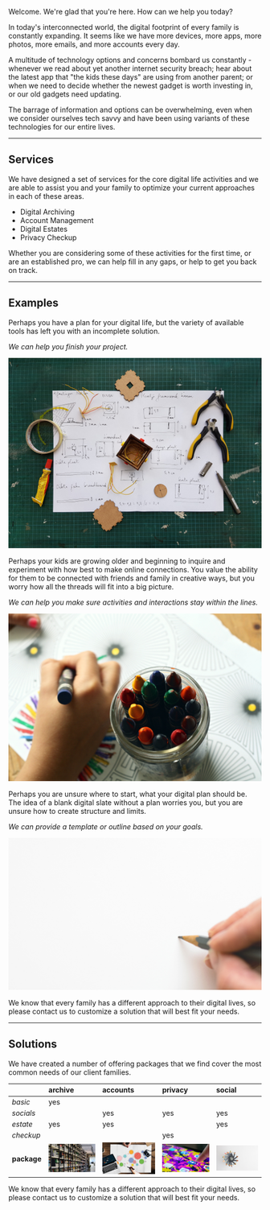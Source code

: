 
Welcome. We're glad that you're here. How can we help you today?

In today's interconnected world, the digital footprint of every family
is constantly expanding. It seems like we have more devices, more
apps, more photos, more emails, and more accounts every day.

A multitude of technology options and concerns bombard us constantly -
whenever we read about yet another internet security breach; hear
about the latest app that "the kids these days" are using from another
parent; or when we need to decide whether the newest gadget is worth
investing in, or our old gadgets need updating.

The barrage of information and options can be overwhelming, even when
we consider ourselves tech savvy and have been using variants of these
technologies for our entire lives.

* * *

## Services

We have designed a set of services for the core digital life activities
and we are able to assist you and your family to optimize your current
approaches in each of these areas.

* Digital Archiving
* Account Management
* Digital Estates
* Privacy Checkup

Whether you are considering some of these activities for the first
time, or are an established pro, we can help fill in any gaps, or help
to get you back on track.

* * *

## Examples

Perhaps you have a plan for your digital life, but the variety of
available tools has left you with an incomplete solution.

*We can help you finish your project.*

![parts and tools](/assets/img/assemble-pieces-plan-and-tools-1178498.jpg)

Perhaps your kids are growing older and beginning to inquire and
experiment with how best to make online connections. You value the
ability for them to be connected with friends and family in creative
ways, but you worry how all the threads will fit into a big
picture.

*We can help you make sure activities and interactions stay within
the lines.*

![crayons, kid connections](/assets/img/kids-starting-out-making-connections-159579.jpg)

Perhaps you are unsure where to start, what your digital plan should
be. The idea of a blank digital slate without a plan worries you, but
you are unsure how to create structure and limits.

*We can provide a template or outline based on your goals.*

![single pencil, blank canvas](/assets/img/empty-canvas-one-pencil-316466.jpg)

We know that every family has a different approach to their digital
lives, so please contact us to customize a solution that will best fit
your needs.

* * *

## Solutions

We have created a number of offering packages that we find cover the
most common needs of our client families.

|              | archive | accounts | privacy | social |
|:-------------|:--------|:---------|:--------|:-------|
| *basic*      | yes     |	    |         |        |
| *socials*    |         | yes      | yes     | yes    |
| *estate*     | yes     | yes      |         | yes    |
| *checkup*    | 	 |	    | yes     |        |
| **package**  | ![lots to archive](/assets/img/archive-shelves-256559.jpg) | ![many overlapping accounts](/assets/img/overlapping-accounts-camera-1391374.jpg) | ![clicking a new app](/assets/img/clicking-app-433617.jpg) | ![many pencils, blank canvas](/assets/img/empty-canvas-pencils-101010.jpg) |

We know that every family has a different approach to their digital
lives, so please contact us to customize a solution that will best fit
your needs.

